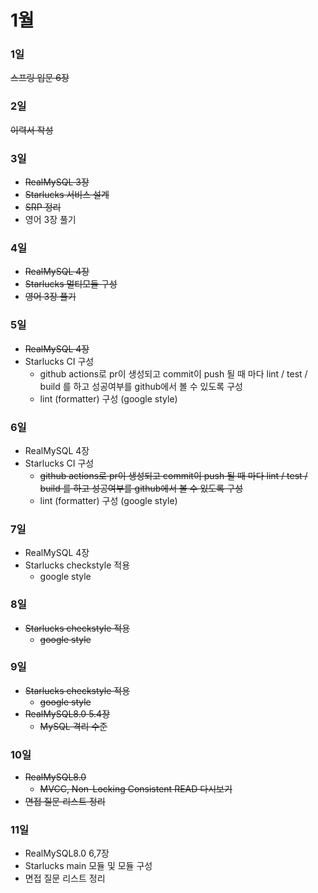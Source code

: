 # 1월

### 1일
~~스프링 입문 6장~~

### 2일
~~이력서 작성~~

### 3일
- ~~RealMySQL 3장~~
- ~~Starlucks 서비스 설계~~
- ~~SRP 정리~~
- 영어 3장 풀기

### 4일
- ~~RealMySQL 4장~~
- ~~Starlucks 멀티모듈 구성~~
- ~~영어 3장 풀기~~

### 5일
- ~~RealMySQL 4장~~
- Starlucks CI 구성
  - github actions로 pr이 생성되고 commit이 push 될 때 마다 lint / test / build 를 하고 성공여부를 github에서 볼 수 있도록 구성
  - lint (formatter) 구성 (google style)

### 6일
- RealMySQL 4장
- Starlucks CI 구성
  - ~~github actions로 pr이 생성되고 commit이 push 될 때 마다 lint / test / build 를 하고 성공여부를 github에서 볼 수 있도록 구성~~
  - lint (formatter) 구성 (google style)

### 7일
- RealMySQL 4장
- Starlucks checkstyle 적용
  - google style

### 8일
- ~~Starlucks checkstyle 적용~~
  - ~~google style~~

### 9일
- ~~Starlucks checkstyle 적용~~
  - ~~google style~~
- ~~RealMySQL8.0 5.4장~~
  - ~~MySQL 격리 수준~~

### 10일
- ~~RealMySQL8.0~~ 
  - ~~MVCC, Non-Locking Consistent READ 다시보기~~
- ~~면접 질문 리스트 정리~~

### 11일
- RealMySQL8.0 6,7장
- Starlucks main 모듈 및 모듈 구성
- 면접 질문 리스트 정리